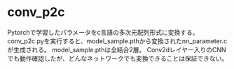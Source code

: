 # conv_p2c
Pytorchで学習したパラメータをc言語の多次元配列形式に変換する。
conv_p2c.pyを実行すると、model_sample.pthから変換されたnn_parameter.cが生成される。
model_sample.pthは全結合2層。
Conv2dレイヤー入りのCNNでも動作確認したが、どんなネットワークでも変換できることは保証できない。
